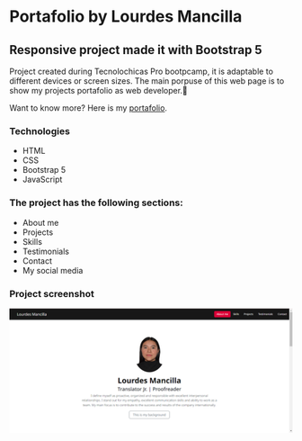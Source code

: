 # Portafolio by Lourdes Mancilla
## Responsive project made it with Bootstrap 5

Project created during Tecnolochicas Pro bootpcamp, it is adaptable to different devices or screen sizes. 
The main porpuse of this web page is to show my projects portafolio as web developer.💜

Want to know more? Here is my [portafolio](https://donluyis.github.io/).

### Technologies

* HTML 
* CSS
* Bootstrap 5
* JavaScript

### The project has the following sections: 

* About me 
* Projects
* Skills 
* Testimonials
* Contact 
* My social media

### Project screenshot
![Captura del proyecto](/assets/Captura%20del%20proyecto.png)